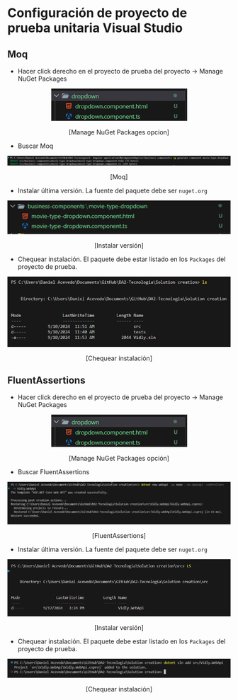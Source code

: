 # Configuración de proyecto de prueba unitaria Visual Studio

## Moq

- Hacer click derecho en el proyecto de prueba del proyecto -> Manage NuGet Packages
<p align="center">
<img src='./images/image-17.png'>
</p>

<p align="center">
[Manage NuGet Packages opcion]
</p>

- Buscar Moq
<p align="center">
<img src='./images/image-18.png'>

</p>

<p align="center">
[Moq]
</p>

- Instalar última versión. La fuente del paquete debe ser `nuget.org`

<p align="center">
<img src='./images/image-19.png'>

</p>

<p align="center">
[Instalar versión]
</p>

- Chequear instalación. El paquete debe estar listado en los `Packages` del proyecto de prueba.
<p align="center">
<img src='./images/image-20.png'>

</p>

<p align="center">
[Chequear instalación]
</p>

## FluentAssertions

- Hacer click derecho en el proyecto de prueba del proyecto -> Manage NuGet Packages
<p align="center">
<img src='./images/image-17.png'>
</p>

<p align="center">
[Manage NuGet Packages opción]
</p>

- Buscar FluentAssertions
<p align="center">
<img src='./images/image-21.png'>

</p>

<p align="center">
[FluentAssertions]
</p>

- Instalar última versión. La fuente del paquete debe ser `nuget.org`
<p align="center">
<img src='./images/image-22.png'>

</p>

<p align="center">
[Instalar versión]
</p>

- Chequear instalación. El paquete debe estar listado en los `Packages` del proyecto de prueba.

<p align="center">
<img src='./images/image-23.png'>

</p>

<p align="center">
[Chequear instalación]
</p>